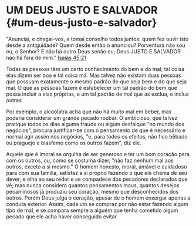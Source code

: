 # UM DEUS JUSTO E SALVADOR {#um-deus-justo-e-salvador}

&quot;Anunciai, e chegai-vos, e tomai conselho todos juntos: quem fez ouvir isto desde a antiguidade? Quem desde então o anunciou? Porventura não sou eu, o Senhor? E não há outro Deus senão eu; Deus JUSTO E SALVADOR não há fora de mim.&quot; [Isaías 45:21](http://bibliaonline.com.br/acf/is/45/21)

Todas as pessoas têm um certo conhecimento do bem e do mal; tal coisa elas dizem ser boa e tal coisa má. Mas talvez não existam duas pessoas que possuam exatamente o mesmo padrão do que seja bem e do que seja mal. O que as pessoas fazem é estabelecer um tal padrão do bem que possa incluir a elas próprias, e um tal padrão de mal que as exclua, e inclua outras.

Por exemplo, o alcoólatra acha que não há muito mal em beber, mas poderia considerar um grande pecado roubar. O ambicioso, que talvez pratique todos os dias alguma fraude ou algum desfalque &quot;no mundo dos negócios&quot;, procura justificar-se com o pensamento de que é necessário e normal agir assim nos negócios, &quot;e, para todos os efeitos, não fico bêbado ou praguejo e blasfemo como os outros fazem&quot;, diz ele.

Aquele que é imoral se orgulha de ser generoso e ter um bom coração para com os outros, ou, como se costuma dizer, &quot;não faz nenhum mal aos outros, exceto a si mesmo.&quot; O homem honesto, moral, amável e cuidadoso para com sua família, satisfaz a si próprio fazendo o que ele chama de seu dever, e olha ao seu redor e se compadece dos pecadores declarados que vê; mas nunca considera quantos pensamentos maus, quantos desejos pecaminosos já produziu seu coração, mesmo que desconhecidos dos outros. Porém Deus julga o coração, apesar de o homem enxergar apenas a conduta exterior. Assim, cada um se compraz por não estar fazendo algum tipo de mal, e se compara sempre a alguém que tenha cometido algum pecado que ele acha haver conseguido evitar.